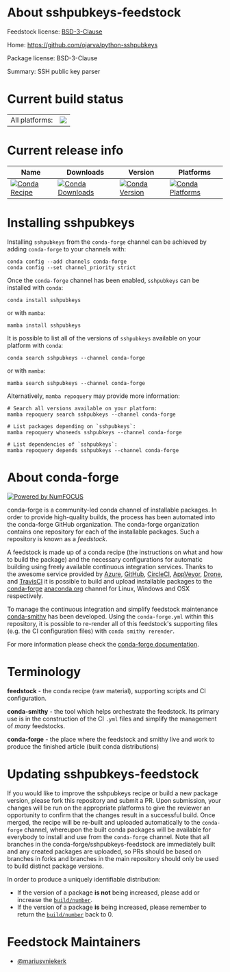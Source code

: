 About sshpubkeys-feedstock
==========================

Feedstock license: [BSD-3-Clause](https://github.com/conda-forge/sshpubkeys-feedstock/blob/main/LICENSE.txt)

Home: https://github.com/ojarva/python-sshpubkeys

Package license: BSD-3-Clause

Summary: SSH public key parser

Current build status
====================


<table><tr><td>All platforms:</td>
    <td>
      <a href="https://dev.azure.com/conda-forge/feedstock-builds/_build/latest?definitionId=7291&branchName=main">
        <img src="https://dev.azure.com/conda-forge/feedstock-builds/_apis/build/status/sshpubkeys-feedstock?branchName=main">
      </a>
    </td>
  </tr>
</table>

Current release info
====================

| Name | Downloads | Version | Platforms |
| --- | --- | --- | --- |
| [![Conda Recipe](https://img.shields.io/badge/recipe-sshpubkeys-green.svg)](https://anaconda.org/conda-forge/sshpubkeys) | [![Conda Downloads](https://img.shields.io/conda/dn/conda-forge/sshpubkeys.svg)](https://anaconda.org/conda-forge/sshpubkeys) | [![Conda Version](https://img.shields.io/conda/vn/conda-forge/sshpubkeys.svg)](https://anaconda.org/conda-forge/sshpubkeys) | [![Conda Platforms](https://img.shields.io/conda/pn/conda-forge/sshpubkeys.svg)](https://anaconda.org/conda-forge/sshpubkeys) |

Installing sshpubkeys
=====================

Installing `sshpubkeys` from the `conda-forge` channel can be achieved by adding `conda-forge` to your channels with:

```
conda config --add channels conda-forge
conda config --set channel_priority strict
```

Once the `conda-forge` channel has been enabled, `sshpubkeys` can be installed with `conda`:

```
conda install sshpubkeys
```

or with `mamba`:

```
mamba install sshpubkeys
```

It is possible to list all of the versions of `sshpubkeys` available on your platform with `conda`:

```
conda search sshpubkeys --channel conda-forge
```

or with `mamba`:

```
mamba search sshpubkeys --channel conda-forge
```

Alternatively, `mamba repoquery` may provide more information:

```
# Search all versions available on your platform:
mamba repoquery search sshpubkeys --channel conda-forge

# List packages depending on `sshpubkeys`:
mamba repoquery whoneeds sshpubkeys --channel conda-forge

# List dependencies of `sshpubkeys`:
mamba repoquery depends sshpubkeys --channel conda-forge
```


About conda-forge
=================

[![Powered by
NumFOCUS](https://img.shields.io/badge/powered%20by-NumFOCUS-orange.svg?style=flat&colorA=E1523D&colorB=007D8A)](https://numfocus.org)

conda-forge is a community-led conda channel of installable packages.
In order to provide high-quality builds, the process has been automated into the
conda-forge GitHub organization. The conda-forge organization contains one repository
for each of the installable packages. Such a repository is known as a *feedstock*.

A feedstock is made up of a conda recipe (the instructions on what and how to build
the package) and the necessary configurations for automatic building using freely
available continuous integration services. Thanks to the awesome service provided by
[Azure](https://azure.microsoft.com/en-us/services/devops/), [GitHub](https://github.com/),
[CircleCI](https://circleci.com/), [AppVeyor](https://www.appveyor.com/),
[Drone](https://cloud.drone.io/welcome), and [TravisCI](https://travis-ci.com/)
it is possible to build and upload installable packages to the
[conda-forge](https://anaconda.org/conda-forge) [anaconda.org](https://anaconda.org/)
channel for Linux, Windows and OSX respectively.

To manage the continuous integration and simplify feedstock maintenance
[conda-smithy](https://github.com/conda-forge/conda-smithy) has been developed.
Using the ``conda-forge.yml`` within this repository, it is possible to re-render all of
this feedstock's supporting files (e.g. the CI configuration files) with ``conda smithy rerender``.

For more information please check the [conda-forge documentation](https://conda-forge.org/docs/).

Terminology
===========

**feedstock** - the conda recipe (raw material), supporting scripts and CI configuration.

**conda-smithy** - the tool which helps orchestrate the feedstock.
                   Its primary use is in the construction of the CI ``.yml`` files
                   and simplify the management of *many* feedstocks.

**conda-forge** - the place where the feedstock and smithy live and work to
                  produce the finished article (built conda distributions)


Updating sshpubkeys-feedstock
=============================

If you would like to improve the sshpubkeys recipe or build a new
package version, please fork this repository and submit a PR. Upon submission,
your changes will be run on the appropriate platforms to give the reviewer an
opportunity to confirm that the changes result in a successful build. Once
merged, the recipe will be re-built and uploaded automatically to the
`conda-forge` channel, whereupon the built conda packages will be available for
everybody to install and use from the `conda-forge` channel.
Note that all branches in the conda-forge/sshpubkeys-feedstock are
immediately built and any created packages are uploaded, so PRs should be based
on branches in forks and branches in the main repository should only be used to
build distinct package versions.

In order to produce a uniquely identifiable distribution:
 * If the version of a package **is not** being increased, please add or increase
   the [``build/number``](https://docs.conda.io/projects/conda-build/en/latest/resources/define-metadata.html#build-number-and-string).
 * If the version of a package **is** being increased, please remember to return
   the [``build/number``](https://docs.conda.io/projects/conda-build/en/latest/resources/define-metadata.html#build-number-and-string)
   back to 0.

Feedstock Maintainers
=====================

* [@mariusvniekerk](https://github.com/mariusvniekerk/)

